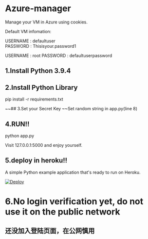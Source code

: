 # Azure-manager
Manage your VM in Azure using cookies.

Default VM infomation:

USERNAME : defaultuser<br>
PASSWORD : Thisisyour.password1

USERNAME : root
PASSWORD : defaultuserpassword

## 1.Install Python 3.9.4



## 2.Install Python Library

pip install -r requirements.txt

~~## 3.Set your Secret Key
~~Set random string in app.py(line 8)

## 4.RUN!!
python app.py

Visit 127.0.0.1:5000 and enjoy yourself.

## 5.deploy in heroku!!
A simple Python example application that's ready to run on Heroku.

[![Deploy](https://www.herokucdn.com/deploy/button.svg)](https://heroku.com/deploy)

# 6.No login verification yet, do not use it on the public network 
## 还没加入登陆页面，在公网慎用
